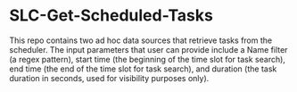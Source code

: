 # SLC-Get-Scheduled-Tasks

This repo contains two ad hoc data sources that retrieve tasks from the scheduler. The input parameters that user can provide include a Name filter (a regex pattern), start time (the beginning of the time slot for task search), end time (the end of the time slot for task search), and duration (the task duration in seconds, used for visibility purposes only).

